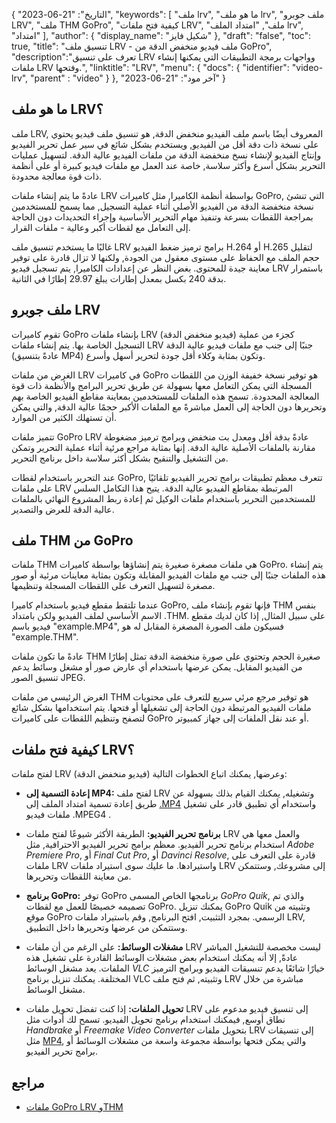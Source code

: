 {
"التاريخ": "21-06-2023",
  "keywords": [
"ملف lrv",
"ما هو ملف lrv",
"ملف جوبرو LRV",
"ملف THM GoPro",
"كيفية فتح ملفات LRV",
"ملف",
"امتداد الملف lrv",
"امتداد"
],
  "author": {
"display_name": "شكيل فايز"
},
"draft": "false",
"toc": true,
"title": "تنسيق ملف LRV - ملف فيديو منخفض الدقة من GoPro",
  "description":"تعرف على تنسيق LRV وواجهات برمجة التطبيقات التي يمكنها إنشاء ملفات LRV وفتحها.",
"linktitle": "LRV",
  "menu": {
    "docs": {
      "identifier": "video-lrv",
"parent" : "video"
}
},
"آخر مود": "21-06-2023"
}

## ما هو ملف LRV؟

ملف LRV, المعروف أيضًا باسم ملف الفيديو منخفض الدقة, هو تنسيق ملف فيديو يحتوي على نسخة ذات دقة أقل من الفيديو, ويستخدم بشكل شائع في سير عمل تحرير الفيديو وإنتاج الفيديو لإنشاء نسخ منخفضة الدقة من ملفات الفيديو عالية الدقة. لتسهيل عمليات التحرير بشكل أسرع وأكثر سلاسة, خاصة عند العمل مع ملفات فيديو كبيرة أو على أنظمة ذات قوة معالجة محدودة.

عادةً ما يتم إنشاء ملفات LRV بواسطة أنظمة الكاميرا, مثل كاميرات GoPro, التي تنشئ نسخة منخفضة الدقة من الفيديو الأصلي أثناء عملية التسجيل, مما يسمح للمستخدمين بمراجعة اللقطات بسرعة وتنفيذ مهام التحرير الأساسية وإجراء التحديدات دون الحاجة إلى التعامل مع لقطات أكبر وعالية - ملفات القرار.

غالبًا ما يستخدم تنسيق ملف LRV برامج ترميز ضغط الفيديو H.264 أو H.265 لتقليل حجم الملف مع الحفاظ على مستوى معقول من الجودة, ولكنها لا تزال قادرة على توفير معاينة جيدة للمحتوى. بغض النظر عن إعدادات الكاميرا, يتم تسجيل فيديو LRV باستمرار بدقة 240 بكسل بمعدل إطارات يبلغ 29.97 إطارًا في الثانية.

## ملف جوبرو LRV

تقوم كاميرات GoPro بإنشاء ملفات LRV (فيديو منخفض الدقة) كجزء من عملية التسجيل الخاصة بها. يتم إنشاء ملفات LRV جنبًا إلى جنب مع ملفات فيديو عالية الدقة (عادةً بتنسيق MP4) وتكون بمثابة وكلاء أقل جودة لتحرير أسهل وأسرع.

الغرض من ملفات LRV في كاميرات GoPro هو توفير نسخة خفيفة الوزن من اللقطات المسجلة التي يمكن التعامل معها بسهولة عن طريق تحرير البرامج والأنظمة ذات قوة المعالجة المحدودة. تسمح هذه الملفات للمستخدمين بمعاينة مقاطع الفيديو الخاصة بهم وتحريرها دون الحاجة إلى العمل مباشرةً مع الملفات الأكبر حجمًا عالية الدقة, والتي يمكن أن تستهلك الكثير من الموارد.

تتميز ملفات GoPro LRV عادةً بدقة أقل ومعدل بت منخفض وبرامج ترميز مضغوطة مقارنة بالملفات الأصلية عالية الدقة. إنها بمثابة مراجع مرئية أثناء عملية التحرير وتمكن من التشغيل والتنقيح بشكل أكثر سلاسة داخل برنامج التحرير.

عند التحرير باستخدام لقطات GoPro, تتعرف معظم تطبيقات برامج تحرير الفيديو تلقائيًا على ملفات LRV المرتبطة بمقاطع الفيديو عالية الدقة. يتيح هذا التكامل السلس للمستخدمين التحرير باستخدام ملفات الوكيل ثم إعادة ربط المشروع النهائي بالملفات عالية الدقة للعرض والتصدير.

## ملف THM من GoPro

ملفات THM هي ملفات مصغرة صغيرة يتم إنشاؤها بواسطة كاميرات GoPro. يتم إنشاء هذه الملفات جنبًا إلى جنب مع ملفات الفيديو المقابلة وتكون بمثابة معاينات مرئية أو صور مصغرة لتسهيل التعرف على اللقطات المسجلة وتنظيمها.

عندما تلتقط مقطع فيديو باستخدام كاميرا GoPro, فإنها تقوم بإنشاء ملف THM بنفس الاسم الأساسي لملف الفيديو ولكن بامتداد .THM. على سبيل المثال, إذا كان لديك مقطع فيديو باسم "example.MP4", فسيكون ملف الصورة المصغرة المقابل له هو "example.THM".

عادةً ما تكون ملفات THM صغيرة الحجم وتحتوي على صورة منخفضة الدقة تمثل إطارًا من الفيديو المقابل. يمكن عرضها باستخدام أي عارض صور أو مشغل وسائط يدعم تنسيق الصور JPEG.

الغرض الرئيسي من ملفات THM هو توفير مرجع مرئي سريع للتعرف على محتويات ملفات الفيديو المرتبطة دون الحاجة إلى تشغيلها أو فتحها. يتم استخدامها بشكل شائع لتصفح وتنظيم اللقطات على كاميرات GoPro أو عند نقل الملفات إلى جهاز كمبيوتر.

## كيفية فتح ملفات LRV؟

لفتح ملفات LRV (فيديو منخفض الدقة) وعرضها, يمكنك اتباع الخطوات التالية:

- **إعادة التسمية إلى MP4:** لفتح ملف LRV وتشغيله, يمكنك القيام بذلك بسهولة عن طريق إعادة تسمية امتداد الملف إلى [.MP4](/ar/video/mp4/) واستخدام أي تطبيق قادر على تشغيل ملفات فيديو .MPEG4 .

- **برنامج تحرير الفيديو:** الطريقة الأكثر شيوعًا لفتح ملفات LRV والعمل معها هي استخدام برنامج تحرير الفيديو. معظم برامج تحرير الفيديو الاحترافية, مثل _Adobe Premiere Pro_, أو _Final Cut Pro_, أو _Davinci Resolve_, قادرة على التعرف على ملفات LRV واستيرادها. ما عليك سوى استيراد ملفات LRV إلى مشروعك, وستتمكن من معاينة اللقطات وتحريرها.

- **برنامج GoPro:** توفر GoPro برنامجها الخاص المسمى _GoPro Quik_, والذي تم تصميمه خصيصًا للعمل مع لقطات GoPro. يمكنك تنزيل GoPro Quik وتثبيته من موقع GoPro الرسمي. بمجرد التثبيت, افتح البرنامج, وقم باستيراد ملفات LRV, وستتمكن من عرضها وتحريرها داخل التطبيق.

- **مشغلات الوسائط:** على الرغم من أن ملفات LRV ليست مخصصة للتشغيل المباشر عادةً, إلا أنه يمكنك استخدام بعض مشغلات الوسائط القادرة على تشغيل هذه الملفات. يعد مشغل الوسائط _VLC_ خيارًا شائعًا يدعم تنسيقات الفيديو وبرامج الترميز المختلفة. يمكنك تنزيل برنامج VLC وتثبيته, ثم فتح ملف LRV مباشرة من خلال مشغل الوسائط.

- **تحويل الملفات:** إذا كنت تفضل تحويل ملفات LRV إلى تنسيق فيديو مدعوم على نطاق أوسع, فيمكنك استخدام برنامج تحويل الفيديو. تسمح لك أدوات مثل _Handbrake_ أو _Freemake Video Converter_ بتحويل ملفات LRV إلى تنسيقات مثل [MP4](/ar/video/mp4/), والتي يمكن فتحها بواسطة مجموعة واسعة من مشغلات الوسائط أو برامج تحرير الفيديو.

## مراجع
* [ملفات GoPro LRV وTHM](https://shotkit.com/lrv-thm-file/)

